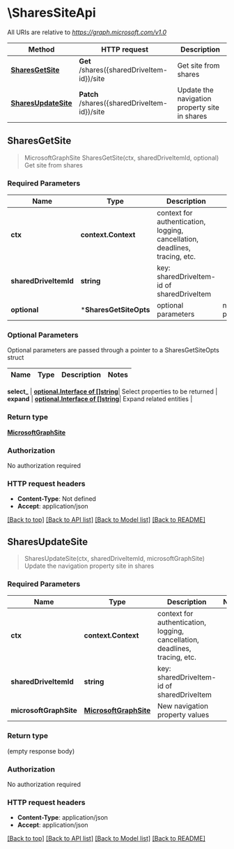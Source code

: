 # \SharesSiteApi

All URIs are relative to *https://graph.microsoft.com/v1.0*

Method | HTTP request | Description
------------- | ------------- | -------------
[**SharesGetSite**](SharesSiteApi.md#SharesGetSite) | **Get** /shares({sharedDriveItem-id})/site | Get site from shares
[**SharesUpdateSite**](SharesSiteApi.md#SharesUpdateSite) | **Patch** /shares({sharedDriveItem-id})/site | Update the navigation property site in shares



## SharesGetSite

> MicrosoftGraphSite SharesGetSite(ctx, sharedDriveItemId, optional)
Get site from shares

### Required Parameters


Name | Type | Description  | Notes
------------- | ------------- | ------------- | -------------
**ctx** | **context.Context** | context for authentication, logging, cancellation, deadlines, tracing, etc.
**sharedDriveItemId** | **string**| key: sharedDriveItem-id of sharedDriveItem | 
 **optional** | ***SharesGetSiteOpts** | optional parameters | nil if no parameters

### Optional Parameters

Optional parameters are passed through a pointer to a SharesGetSiteOpts struct


Name | Type | Description  | Notes
------------- | ------------- | ------------- | -------------

 **select_** | [**optional.Interface of []string**](string.md)| Select properties to be returned | 
 **expand** | [**optional.Interface of []string**](string.md)| Expand related entities | 

### Return type

[**MicrosoftGraphSite**](microsoft.graph.site.md)

### Authorization

No authorization required

### HTTP request headers

- **Content-Type**: Not defined
- **Accept**: application/json

[[Back to top]](#) [[Back to API list]](../README.md#documentation-for-api-endpoints)
[[Back to Model list]](../README.md#documentation-for-models)
[[Back to README]](../README.md)


## SharesUpdateSite

> SharesUpdateSite(ctx, sharedDriveItemId, microsoftGraphSite)
Update the navigation property site in shares

### Required Parameters


Name | Type | Description  | Notes
------------- | ------------- | ------------- | -------------
**ctx** | **context.Context** | context for authentication, logging, cancellation, deadlines, tracing, etc.
**sharedDriveItemId** | **string**| key: sharedDriveItem-id of sharedDriveItem | 
**microsoftGraphSite** | [**MicrosoftGraphSite**](MicrosoftGraphSite.md)| New navigation property values | 

### Return type

 (empty response body)

### Authorization

No authorization required

### HTTP request headers

- **Content-Type**: application/json
- **Accept**: application/json

[[Back to top]](#) [[Back to API list]](../README.md#documentation-for-api-endpoints)
[[Back to Model list]](../README.md#documentation-for-models)
[[Back to README]](../README.md)

